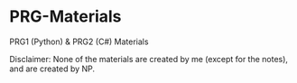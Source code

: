 # PRG-Materials
PRG1 (Python) &amp; PRG2 (C#) Materials 

Disclaimer: None of the materials are created by me (except for the  notes), and are created by NP.